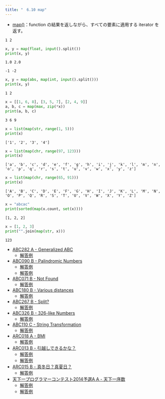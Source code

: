 ```yaml
---
title: "　6.10 map"
---
```


* [map()](https://docs.python.org/ja/3/library/functions.html#map)：function の結果を返しながら、すべての要素に適用する iterator を返す。

```text:入力
1 2
```

```python:サンプルコード：sample_488.py
x, y = map(float, input().split())
print(x, y)
```

```text:実行結果
1.0 2.0
```

```text:入力
-1 -2
```

```python:サンプルコード：sample_489.py
x, y = map(abs, map(int, input().split()))
print(x, y)
```

```text:実行結果
1 2
```

```python:サンプルコード：sample_490.py
x = [[1, 6, 8], [3, 5, 7], [2, 4, 9]]
a, b, c = map(max, zip(*x))
print(a, b, c)
```

```text:実行結果
3 6 9
```

```python:サンプルコード：sample_491.py
x = list(map(str, range(1, 5)))
print(x)
```

```text:実行結果
['1', '2', '3', '4']
```

```python:サンプルコード：sample_492.py
x = list(map(chr, range(97, 123)))
print(x)
```

```text:実行結果
['a', 'b', 'c', 'd', 'e', 'f', 'g', 'h', 'i', 'j', 'k', 'l', 'm', 'n', 'o', 'p', 'q', 'r', 's', 't', 'u', 'v', 'w', 'x', 'y', 'z']
```

```python:サンプルコード：sample_493.py
x = list(map(chr, range(65, 91)))
print(x)
```

```text:実行結果
['A', 'B', 'C', 'D', 'E', 'F', 'G', 'H', 'I', 'J', 'K', 'L', 'M', 'N', 'O', 'P', 'Q', 'R', 'S', 'T', 'U', 'V', 'W', 'X', 'Y', 'Z']
```

```python:サンプルコード：sample_494.py
x = "abcac"
print(sorted(map(x.count, set(x))))
```

```text:実行結果
[1, 2, 2]
```

```python:サンプルコード：sample_495.py
x = [1, 2, 3]
print("".join(map(str, x)))
```

```text:実行結果
123
```

- [ABC282 A - Generalized ABC](https://atcoder.jp/contests/abc282/tasks/abc282_a)
    - [解答例](https://atcoder.jp/contests/abc282/submissions/37473334)
- [ABC090 B - Palindromic Numbers](https://atcoder.jp/contests/abc090/tasks/abc090_b)
    - [解答例](https://atcoder.jp/contests/abc090/submissions/17502342)
    - [解答例](https://atcoder.jp/contests/abc090/submissions/17502385)
- [ABC071 B - Not Found](https://atcoder.jp/contests/abc071/tasks/abc071_b)
    - [解答例](https://atcoder.jp/contests/abc071/submissions/17720770)
- [ABC180 B - Various distances](https://atcoder.jp/contests/abc180/tasks/abc180_b)
    - [解答例](https://atcoder.jp/contests/abc180/submissions/35453803)
- [ABC267 B - Split?](https://atcoder.jp/contests/abc267/tasks/abc267_b)
    - [解答例](https://atcoder.jp/contests/abc267/submissions/34614918)
- [ABC326 B - 326-like Numbers](https://atcoder.jp/contests/abc326/tasks/abc326_b)
    - [解答例](https://atcoder.jp/contests/abc326/submissions/47074583)
- [ABC110 C - String Transformation](https://atcoder.jp/contests/abc110/tasks/abc110_c)
    - [解答例](https://atcoder.jp/contests/abc110/submissions/17930699)
- [ARC018 A - BMI](https://atcoder.jp/contests/arc018/tasks/arc018_1)
    - [解答例](https://atcoder.jp/contests/arc018/submissions/17496908)
- [ARC013 B - 引越しできるかな？](https://atcoder.jp/contests/arc013/tasks/arc013_2)
    - [解答例](https://atcoder.jp/contests/arc013/submissions/18083075)
    - [解答例](https://atcoder.jp/contests/arc013/submissions/18083087)
- [ARC015 B - 真冬日？真夏日？](https://atcoder.jp/contests/arc015/tasks/arc015_2)
    - [解答例](https://atcoder.jp/contests/arc015/submissions/15404610)
- [天下一プログラマーコンテスト2014予選A A - 天下一序数](https://atcoder.jp/contests/tenka1-2014-quala/tasks/tenka1_2014_qualA_a)
    - [解答例](https://atcoder.jp/contests/tenka1-2014-quala/submissions/15565966)
    - [解答例](https://atcoder.jp/contests/tenka1-2014-quala/submissions/17778429)